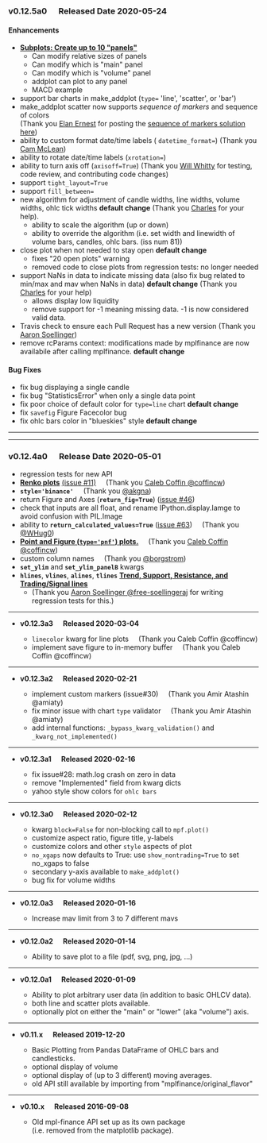 ### <a name="v0.12.5a0"></a>v0.12.5a0 &nbsp;&nbsp;&nbsp;&nbsp; Released Date 2020-05-24
#### Enhancements
- **[Subplots: Create up to 10 "panels"](https://github.com/matplotlib/mplfinance/blob/master/markdown/subplots.md)**
  - Can modify relative sizes of panels
  - Can modify which is "main" panel
  - Can modify which is "volume" panel
  - addplot can plot to any panel
  - MACD example
- support bar charts in make_addplot (`type=` 'line', 'scatter', or 'bar')
- make_addplot scatter now supports *sequence of markers* and sequence of colors<br>(Thank you [Elan Ernest](https://github.com/ImportanceOfBeingErnest) for posting the [sequence of markers solution here](https://github.com/matplotlib/matplotlib/issues/11155#issuecomment-385939618))
- ability to custom format date/time labels ( ` datetime_format= `) (Thank you [Cam McLean](https://github.com/cammclean182))
- ability to rotate date/time labels (` xrotation= `)
- ability to turn axis off (`axisoff=True`) (Thank you [Will Whitty](https://github.com/tavurth) for testing, code review, and contributing code changes)
- support ` tight_layout=True `
- support ` fill_between= `
- new algorithm for adjustment of candle widths, line widths, volume widths, ohlc tick widths **default change** (Thank you [Charles](https://github.com/char101) for your help).
  - ability to scale the algorithm (up or down)
  - ability to override the algorithm (i.e. set width and linewidth of volume bars, candles, ohlc bars. (iss num 81))
- close plot when not needed to stay open **default change**
  - fixes "20 open plots" warning
  - removed code to close plots from regression tests: no longer needed
- support NaNs in data to indicate missing data (also fix bug related to min/max and mav when NaNs in data) **default change** (Thank you [Charles](https://github.com/char101) for your help)
  - allows display low liquidity
  - remove support for -1 meaning missing data.  -1 is now considered valid data.
- Travis check to ensure each Pull Request has a new version (Thank you [Aaron Soellinger](https://github.com/free-soellingeraj))
- remove rcParams context: modifications made by mplfinance are now availabile after calling mplfinance. **default change**

#### Bug Fixes
  - fix bug displaying a single candle
  - fix bug "StatisticsError" when only a single data point
  - fix poor choice of default color for ` type=line ` chart **default change**
  - fix `savefig` Figure Facecolor bug
  - fix ohlc bars color in "blueskies" style **default change**

---
---

### v0.12.4a0  &nbsp;&nbsp;&nbsp;&nbsp; Release Date 2020-05-01

  - regression tests for new API
  - **[Renko plots](https://github.com/matplotlib/mplfinance/blob/master/examples/price-movement_plots.ipynb)** [(issue #11)](https://github.com/matplotlib/mplfinance/issues/11) &nbsp;&nbsp;&nbsp;&nbsp;(Thank you [Caleb Coffin @coffincw](https://github.com/coffincw))
  - **`style='binance'`** &nbsp;&nbsp;&nbsp;&nbsp;(Thank you [@akgna](https://github.com/akgnah))
  - return Figure and Axes (**`return_fig=True`**) ([issue #46](https://github.com/matplotlib/mplfinance/issues/46))
  - check that inputs are all float, and rename IPython.display.Iamge to avoid confusion with PIL.Image
  - ability to **`return_calculated_values=True`** ([issue #63](https://github.com/matplotlib/mplfinance/issues/63)) &nbsp;&nbsp;&nbsp;&nbsp;(Thank you [@WHug0](https://github.com/WHug0))
  - **[Point and Figure (`type='pnf'`) plots.](https://github.com/matplotlib/mplfinance/blob/master/examples/price-movement_plots.ipynb)**  &nbsp;&nbsp;&nbsp;&nbsp;(Thank you [Caleb Coffin @coffincw](https://github.com/coffincw))
  - custom column names &nbsp;&nbsp;&nbsp;&nbsp;(Thank you [@borgstrom](https://github.com/borgstrom))
  - **`set_ylim`** and **`set_ylim_panelB`** kwargs
  - **`hlines`**, **`vlines`**, **`alines`**, **`tlines`** **[Trend, Support, Resistance, and Trading/Signal lines](https://github.com/matplotlib/mplfinance/blob/master/examples/using_lines.ipynb)**
    - (Thank you [Aaron Soellinger @free-soellingeraj](https://github.com/free-soellingeraj) for writing regression tests for this.)
  
  

---
- **v0.12.3a3  &nbsp;&nbsp;&nbsp;&nbsp; Released 2020-03-04**

  - `linecolor` kwarg for line plots &nbsp;&nbsp;&nbsp;&nbsp;(Thank you Caleb Coffin @coffincw)
  - implement save figure to in-memory buffer &nbsp;&nbsp;&nbsp;&nbsp;(Thank you Caleb Coffin @coffincw)
---
- **v0.12.3a2 &nbsp;&nbsp;&nbsp;&nbsp; Released 2020-02-21**

  - implement custom markers (issue#30) &nbsp;&nbsp;&nbsp;&nbsp;(Thank you Amir Atashin @amiaty)
  - fix minor issue with chart `type` validator &nbsp;&nbsp;&nbsp;&nbsp;(Thank you Amir Atashin @amiaty)
  - add internal functions: `_bypass_kwarg_validation()` and `_kwarg_not_implemented()`
---
- **v0.12.3a1 &nbsp;&nbsp;&nbsp;&nbsp; Released 2020-02-16**

  - fix issue#28: math.log crash on zero in data
  - remove "Implemented" field from kwarg dicts
  - yahoo style show colors for `ohlc bars`
---
- **v0.12.3a0  &nbsp;&nbsp;&nbsp;&nbsp; Released 2020-02-12**

  - kwarg `block=False` for non-blocking call to `mpf.plot()`
  - customize aspect ratio, figure title, y-labels
  - customize colors and other `style` aspects of plot
  - `no_xgaps` now defaults to True: use `show_nontrading=True` to set no_xgaps to false
  - secondary y-axis available to `make_addplot()`
  - bug fix for volume widths
---
- **v0.12.0a3  &nbsp;&nbsp;&nbsp;&nbsp; Released 2020-01-16**

  - Increase mav limit from 3 to 7 different mavs
---
- **v0.12.0a2  &nbsp;&nbsp;&nbsp;&nbsp; Released 2020-01-14**

  - Ability to save plot to a file (pdf, svg, png, jpg, ...)
---
- **v0.12.0a1  &nbsp;&nbsp;&nbsp;&nbsp; Released 2020-01-09**

  - Ability to plot arbitrary user data (in addition to basic OHLCV data).
  - both line and scatter plots available.
  - optionally plot on either the "main" or "lower" (aka "volume") axis.
---
- **v0.11.x  &nbsp;&nbsp;&nbsp;&nbsp; Released 2019-12-20**

  - Basic Plotting from Pandas DataFrame of OHLC bars and candlesticks.
  - optional display of volume
  - optional display of (up to 3 different) moving averages.
  - old API still available by importing from "mplfinance/original_flavor"
---
- **v0.10.x  &nbsp;&nbsp;&nbsp;&nbsp; Released 2016-09-08**

  - Old mpl-finance API set up as its own package<br>(i.e. removed from the matplotlib package).

